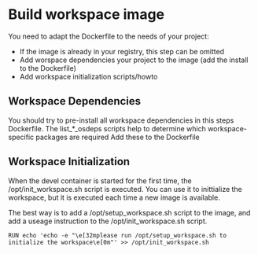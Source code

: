 # Build workspace image

You need to adapt the Dockerfile to the needs of your project:

* If the image is already in your registry, this step can be omitted
* Add worspace dependencies your project to the image (add the install to the Dockerfile)
* Add workspace initialization scripts/howto

## Workspace Dependencies
You should try to pre-install all workspace dependencies in this steps Dockerfile.
The list_*_osdeps scripts help to determine which workspace-specific packages are required
Add these to the Dockerfile


## Workspace Initialization

When the devel container is started for the first time, the /opt/init_workspace.sh script is executed.
You can use it to inittialize the workspace, but it is executed each time a new image is available.

The best way is to add a /opt/setup_workspace.sh script to the image, and add a useage instruction to the /opt/init_workspace.sh script.

```
RUN echo 'echo -e "\e[32mplease run /opt/setup_workspace.sh to initialize the workspace\e[0m"' >> /opt/init_workspace.sh
```


